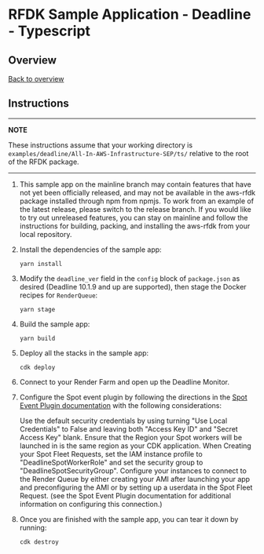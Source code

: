 # RFDK Sample Application - Deadline - Typescript

## Overview
[Back to overview](../README.md)

## Instructions

---
**NOTE**

These instructions assume that your working directory is `examples/deadline/All-In-AWS-Infrastructure-SEP/ts/` relative to the root of the RFDK package.

---
1. This sample app on the mainline branch may contain features that have not yet been officially released, and may not be available in the aws-rfdk package installed through npm from npmjs. To work from an example of the latest release, please switch to the release branch. If you would like to try out unreleased features, you can stay on mainline and follow the instructions for building, packing, and installing the aws-rfdk from your local repository.
2. Install the dependencies of the sample app:

    ```
    yarn install
    ```
3. Modify the `deadline_ver` field in the `config` block of `package.json` as desired (Deadline 10.1.9 and up are supported), then stage the Docker recipes for `RenderQueue`:

    ```
    yarn stage
    ```
4. Build the sample app:

    ```
    yarn build
    ```
5. Deploy all the stacks in the sample app:

    ```
    cdk deploy
    ```

6. Connect to your Render Farm and open up the Deadline Monitor.

7. Configure the Spot event plugin by following the directions in the [Spot Event Plugin documentation](https://docs.thinkboxsoftware.com/products/deadline/10.1/1_User%20Manual/manual/event-spot.html) with the following considerations:

    Use the default security credentials by using turning "Use Local Credentials" to False and leaving both "Access Key ID" and "Secret Access Key" blank.
    Ensure that the Region your Spot workers will be launched in is the same region as your CDK application.
    When Creating your Spot Fleet Requests, set the IAM instance profile to "DeadlineSpotWorkerRole" and set the security group to "DeadlineSpotSecurityGroup".
    Configure your instances to connect to the Render Queue by either creating your AMI after launching your app and preconfiguring the AMI or by setting up a userdata in the Spot Fleet Request. (see the Spot Event Plugin documentation for additional information on configuring this connection.)

8. Once you are finished with the sample app, you can tear it down by running:

    ```
    cdk destroy
    ```

